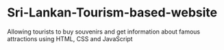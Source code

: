# Sri-Lankan-Tourism-based-website
Allowing tourists to buy souvenirs and get information about famous attractions using HTML, CSS and JavaScript
